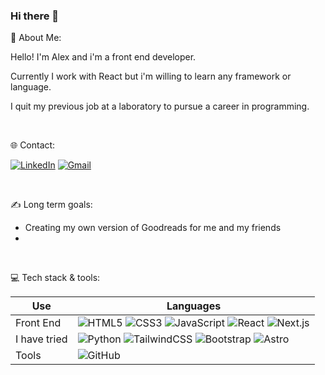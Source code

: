### Hi there 👋

<!--
**Alexx147896/Alexx147896** is a ✨ _special_ ✨ repository because its `README.md` (this file) appears on your GitHub profile.

Here are some ideas to get you started:

- 🔭 I’m currently working on ...
- 🌱 I’m currently learning ...
- 👯 I’m looking to collaborate on ...
- 🤔 I’m looking for help with ...
- 💬 Ask me about ...
- 📫 How to reach me: ...
- 😄 Pronouns: ...
- ⚡ Fun fact: ...
-->

💫 About Me:

Hello!
I'm Alex and i'm a front end developer. 

Currently I work with React but i'm willing to learn any framework or language. 

I quit my previous job at a laboratory to pursue a career in programming. 

<br />

🌐 Contact:

[![LinkedIn](https://img.shields.io/badge/LinkedIn-%230077B5.svg?&style=for-the-badge&logo=LinkedIn&logoColor=white)](https://www.linkedin.com/in/alex-hern%C3%A1n/)
[![Gmail](https://img.shields.io/badge/Gmail-D14836?style=for-the-badge&logo=gmail&logoColor=white)](mailto:alexwebdev96@gmail.com)

<br />

✍️ Long term goals:

- Creating my own version of Goodreads for me and my friends
-  

<br />

💻 Tech stack & tools:

| Use | Languages |
| --- | --- |
| Front End | ![HTML5](https://img.shields.io/badge/-HTML5-E34F26?style=flat-square&logo=html5&logoColor=white) ![CSS3](https://img.shields.io/badge/-CSS3-1572B6?style=flat-square&logo=css3) ![JavaScript](https://img.shields.io/badge/-JavaScript-F7DF1E?style=flat-square&logo=javascript&logoColor=black) ![React](https://img.shields.io/badge/-React-61DAFB?style=flat-square&logo=react&logoColor=black) ![Next.js](https://img.shields.io/badge/-Next.js-000000?style=flat-square&logo=next.js&logoColor=white) |
| I have tried | ![Python](https://img.shields.io/badge/-Python-3776AB?style=flat-square&logo=python&logoColor=white) ![TailwindCSS](https://img.shields.io/badge/-TailwindCSS-38B2AC?style=flat-square&logo=tailwind-css&logoColor=white) ![Bootstrap](https://img.shields.io/badge/-Bootstrap-7952B3?style=flat-square&logo=bootstrap&logoColor=white) ![Astro](https://img.shields.io/badge/-Astro-FF5C5C?style=flat-square&logo=astro&logoColor=white) |
| Tools | ![GitHub](https://img.shields.io/badge/-GitHub-181717?style=flat-square&logo=github) |
